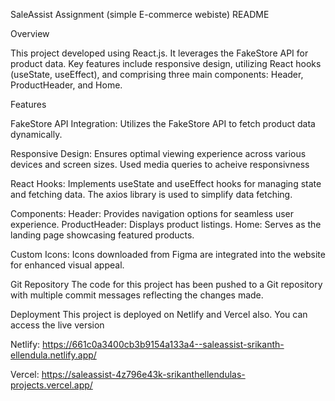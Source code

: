 SaleAssist Assignment (simple E-commerce webiste) README

Overview

This project developed using React.js. It leverages the FakeStore API for product data. Key features include responsive design, utilizing React hooks (useState, useEffect), and comprising three main components: Header, ProductHeader, and Home.

Features

FakeStore API Integration: Utilizes the FakeStore API to fetch product data dynamically.

Responsive Design: Ensures optimal viewing experience across various devices and screen sizes. Used media queries to acheive responsivness

React Hooks:  Implements useState and useEffect hooks for managing state and fetching data. The axios library is used to simplify data fetching.

Components:
Header: Provides navigation options for seamless user experience.
ProductHeader: Displays product listings.
Home: Serves as the landing page showcasing featured products.

Custom Icons: Icons downloaded from Figma are integrated into the website for enhanced visual appeal.

Git Repository
The code for this project has been pushed to a Git repository with multiple commit messages reflecting the changes made.

Deployment
This project is deployed on Netlify and Vercel also. You can access the live version 

Netlify: https://661c0a3400cb3b9154a133a4--saleassist-srikanth-ellendula.netlify.app/

Vercel: https://saleassist-4z796e43k-srikanthellendulas-projects.vercel.app/